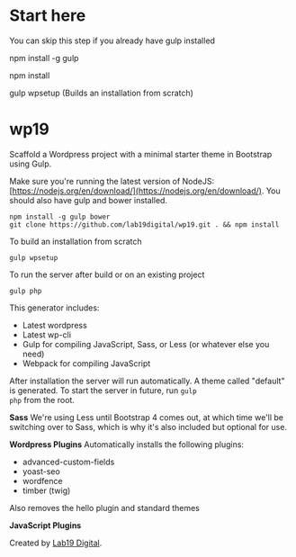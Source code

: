 # Start here 

You can skip this step if you already have gulp installed

npm install -g gulp

npm install

gulp wpsetup (Builds an installation from scratch)


# wp19

Scaffold a Wordpress project with a minimal starter theme in Bootstrap using Gulp.

Make sure you're running the latest version of NodeJS: [https://nodejs.org/en/download/](https://nodejs.org/en/download/). You should also have gulp and bower installed.
	
	npm install -g gulp bower
	git clone https://github.com/lab19digital/wp19.git . && npm install

To build an installation from scratch

	gulp wpsetup

To run the server after build or on an existing project

	gulp php

This generator includes:

* Latest wordpress
* Latest wp-cli
* Gulp for compiling JavaScript, Sass, or Less (or whatever else you need)
* Webpack for compiling JavaScript

After installation the server will run automatically. A theme called "default" is generated. To start the server in future, run <code>gulp php</code> from the root.

**Sass**
We're using Less until Bootstrap 4 comes out, at which time we'll be switching over to Sass, which is why it's also included but optional for use.

**Wordpress Plugins**
Automatically installs the following plugins:

* advanced-custom-fields
* yoast-seo
* wordfence
* timber (twig)

Also removes the hello plugin and standard themes

**JavaScript Plugins**

Created by <a href="http://lab19digital.com">Lab19 Digital</a>.